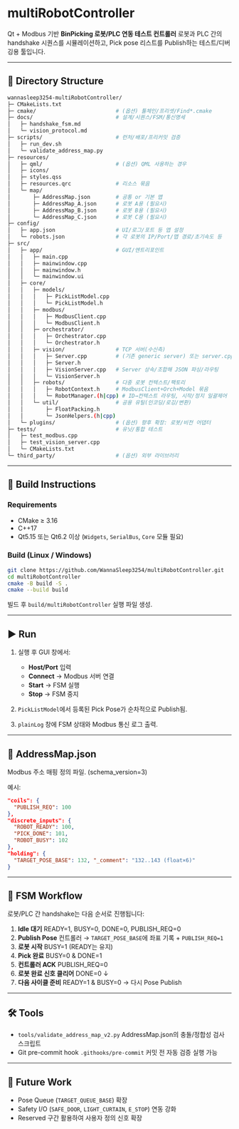 # multiRobotController

Qt + Modbus 기반 **BinPicking 로봇/PLC 연동 테스트 컨트롤러**
로봇과 PLC 간의 handshake 시퀀스를 시뮬레이션하고, Pick pose 리스트를 Publish하는 테스트/디버깅용 툴입니다.

---

## 📂 Directory Structure

```bash
wannasleep3254-multiRobotController/
├─ CMakeLists.txt
├─ cmake/                         # (옵션) 툴체인/프리셋/Find*.cmake
├─ docs/                          # 설계/시퀀스/FSM/통신명세
│   ├─ handshake_fsm.md
│   └─ vision_protocol.md
├─ scripts/                       # 런처/배포/프리커밋 검증
│   ├─ run_dev.sh
│   └─ validate_address_map.py
├─ resources/
│   ├─ qml/                       # (옵션) QML 사용하는 경우
│   ├─ icons/
│   ├─ styles.qss
│   ├─ resources.qrc              # 리소스 묶음
│   └─ map/
│       ├─ AddressMap.json        # 공통 or 기본 맵
│       ├─ AddressMap_A.json      # 로봇 A용 (필요시)
│       ├─ AddressMap_B.json      # 로봇 B용 (필요시)
│       └─ AddressMap_C.json      # 로봇 C용 (필요시)
├─ config/
│   ├─ app.json                   # UI/로그/포트 등 앱 설정
│   └─ robots.json                # 각 로봇의 IP/Port/맵 경로/초기속도 등
├─ src/
│   ├─ app/                       # GUI/엔트리포인트
│   │   ├─ main.cpp
│   │   ├─ mainwindow.cpp
│   │   ├─ mainwindow.h
│   │   └─ mainwindow.ui
│   ├─ core/
│   │   ├─ models/
│   │   │   ├─ PickListModel.cpp
│   │   │   └─ PickListModel.h
│   │   ├─ modbus/
│   │   │   ├─ ModbusClient.cpp
│   │   │   └─ ModbusClient.h
│   │   ├─ orchestrator/
│   │   │   ├─ Orchestrator.cpp
│   │   │   └─ Orchestrator.h
│   │   ├─ vision/                # TCP 서버(수신측)
│   │   │   ├─ Server.cpp         # (기존 generic server) 또는 server.cpp
│   │   │   ├─ Server.h
│   │   │   ├─ VisionServer.cpp   # Server 상속/조합해 JSON 파싱/라우팅
│   │   │   └─ VisionServer.h
│   │   ├─ robots/                # 다중 로봇 컨텍스트/팩토리
│   │   │   ├─ RobotContext.h     # ModbusClient+Orch+Model 묶음
│   │   │   └─ RobotManager.(h|cpp) # ID→컨텍스트 라우팅, 시작/정지 일괄제어
│   │   └─ util/                  # 공용 유틸(인코딩/로깅/변환)
│   │       ├─ FloatPacking.h
│   │       └─ JsonHelpers.(h|cpp)
│   └─ plugins/                   # (옵션) 향후 확장: 로봇/비전 어댑터
├─ tests/                         # 유닛/통합 테스트
│   ├─ test_modbus.cpp
│   ├─ test_vision_server.cpp
│   └─ CMakeLists.txt
└─ third_party/                   # (옵션) 외부 라이브러리

```

---

## 🚀 Build Instructions

### Requirements

* CMake ≥ 3.16
* C++17
* Qt5.15 또는 Qt6.2 이상 (`Widgets`, `SerialBus`, `Core` 모듈 필요)

### Build (Linux / Windows)

```bash
git clone https://github.com/WannaSleep3254/multiRobotController.git
cd multiRobotController
cmake -B build -S .
cmake --build build
```

빌드 후 `build/multiRobotController` 실행 파일 생성.

---

## ▶️ Run

1. 실행 후 GUI 창에서:

   * **Host/Port** 입력
   * **Connect** → Modbus 서버 연결
   * **Start** → FSM 실행
   * **Stop** → FSM 중지
2. `PickListModel`에서 등록된 Pick Pose가 순차적으로 Publish됨.
3. `plainLog` 창에 FSM 상태와 Modbus 통신 로그 출력.

---

## 🔗 AddressMap.json

Modbus 주소 매핑 정의 파일. (schema\_version=3)

예시:

```json
"coils": {
  "PUBLISH_REQ": 100
},
"discrete_inputs": {
  "ROBOT_READY": 100,
  "PICK_DONE": 101,
  "ROBOT_BUSY": 102
},
"holding": {
  "TARGET_POSE_BASE": 132, "_comment": "132..143 (float×6)"
}
```

---

## 🤖 FSM Workflow

로봇/PLC 간 handshake는 다음 순서로 진행됩니다:

1. **Idle 대기**
   READY=1, BUSY=0, DONE=0, PUBLISH\_REQ=0
2. **Publish Pose**
   컨트롤러 → `TARGET_POSE_BASE`에 좌표 기록 + `PUBLISH_REQ=1`
3. **로봇 시작**
   BUSY=1 (READY는 유지)
4. **Pick 완료**
   BUSY=0 & DONE=1
5. **컨트롤러 ACK**
   PUBLISH\_REQ=0
6. **로봇 완료 신호 클리어**
   DONE=0 ↓
7. **다음 사이클 준비**
   READY=1 & BUSY=0 → 다시 Pose Publish

---

## 🛠 Tools

* `tools/validate_address_map_v2.py`
  AddressMap.json의 충돌/정합성 검사 스크립트
* Git pre-commit hook `.githooks/pre-commit`
  커밋 전 자동 검증 실행 가능

---

## 📌 Future Work

* Pose Queue (`TARGET_QUEUE_BASE`) 확장
* Safety I/O (`SAFE_DOOR`, `LIGHT_CURTAIN`, `E_STOP`) 연동 강화
* Reserved 구간 활용하여 사용자 정의 신호 확장
